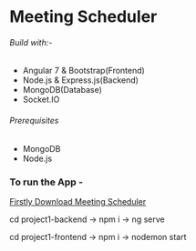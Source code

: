 # Meeting Scheduler

###### Build with:-
- Angular 7 & Bootstrap(Frontend)
- Node.js & Express.js(Backend)
- MongoDB(Database)
- Socket.IO

###### Prerequisites
- MongoDB
- Node.js

### To run the App - 

[Firstly Download Meeting Scheduler](https://github.com/ninadlohar/Meet-App.git)

cd project1-backend -> npm i -> ng serve

cd project1-frontend -> npm i -> nodemon start

